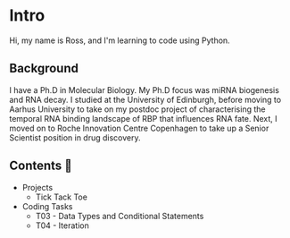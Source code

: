 # Intro
Hi, my name is Ross, and I'm learning to code using Python. 

## Background 
I have a Ph.D in Molecular Biology. My Ph.D focus was miRNA biogenesis and RNA decay. I studied at the University of Edinburgh, before moving to Aarhus University to take on my postdoc project of characterising the temporal RNA binding landscape of RBP that influences RNA fate. Next, I moved on to Roche Innovation Centre Copenhagen to take up a Senior Scientist position in drug discovery. 

## Contents 📂

- Projects
  - Tick Tack Toe
- Coding Tasks
  - T03 - Data Types and Conditional Statements
  - T04 - Iteration


